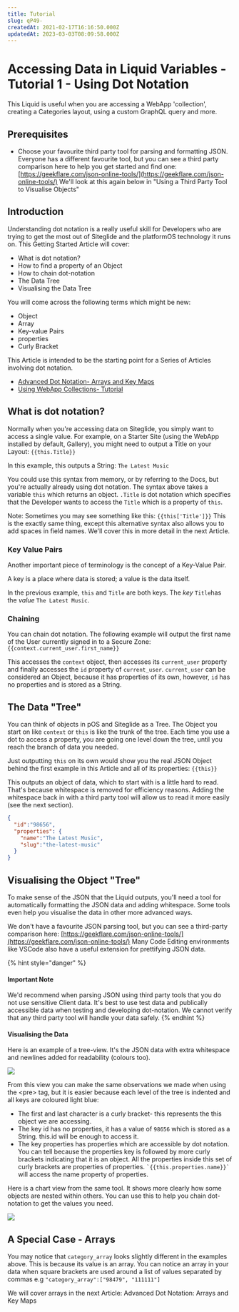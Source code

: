 ```yaml
---
title: Tutorial
slug: qP49-
createdAt: 2021-02-17T16:16:50.000Z
updatedAt: 2023-03-03T08:09:58.000Z
---
```


# Accessing Data in Liquid Variables - Tutorial 1 - Using Dot Notation

This Liquid is useful when you are accessing a WebApp 'collection', creating a Categories layout, using a custom GraphQL query and more.

## Prerequisites

* Choose your favourite third party tool for parsing and formatting JSON. Everyone has a different favourite tool, but you can see a third party comparison here to help you get started and find one: [https://geekflare.com/json-online-tools/](https://geekflare.com/json-online-tools/) We'll look at this again below in "Using a Third Party Tool to Visualise Objects"

## Introduction

Understanding dot notation is a really useful skill for Developers who are trying to get the most out of Siteglide and the platformOS technology it runs on. This Getting Started Article will cover:

* What is dot notation?
* How to find a property of an Object
* How to chain dot-notation
* The Data Tree
* Visualising the Data Tree

You will come across the following terms which might be new:

* Object
* Array
* Key-value Pairs
* properties
* Curly Bracket

This Article is intended to be the starting point for a Series of Articles involving dot notation.

* [Advanced Dot Notation- Arrays and Key Maps](https://developers.siteglide.com/advanced-arrays-and-key-maps-tutorial)
* [Using WebApp Collections- Tutorial](https://developers.siteglide.com/using-webapp-collections-tutorial)

## What is dot notation?

Normally when you're accessing data on Siteglide, you simply want to access a single value. For example, on a Starter Site (using the WebApp installed by default, Gallery), you might need to output a Title on your Layout: `{{this.Title}}`

In this example, this outputs a String: `The Latest Music`

You could use this syntax from memory, or by referring to the Docs, but you're actually already using dot notation. The syntax above takes a variable `this` which returns an object. `.Title` is dot notation which specifies that the Developer wants to access the `Title` which is a property of `this`.

Note: Sometimes you may see something like this: `{{this['Title']}}` This is the exactly same thing, except this alternative syntax also allows you to add spaces in field names. We'll cover this in more detail in the next Article.

### Key Value Pairs

Another important piece of terminology is the concept of a Key-Value Pair.

A key is a place where data is stored; a value is the data itself.

In the previous example, `this` and `Title` are both keys. The _key_ `Title`has the _value_ `The Latest Music`.

### Chaining

You can chain dot notation. The following example will output the first name of the User currently signed in to a Secure Zone: `{{context.current_user.first_name}}`

This accesses the `context` object, then accesses its `current_user` property and finally accesses the `id` property of `current_user`. `current_user` can be considered an Object, because it has properties of its own, however, `id` has no properties and is stored as a String.

## The Data "Tree"

You can think of objects in pOS and Siteglide as a Tree. The Object you start on like `context` or `this` is like the trunk of the tree. Each time you use a dot to access a property, you are going one level down the tree, until you reach the branch of data you needed.

Just outputting `this` on its own would show you the real JSON Object behind the first example in this Article and all of its properties: `{{this}}`

This outputs an object of data, which to start with is a little hard to read. That's because whitespace is removed for efficiency reasons. Adding the whitespace back in with a third party tool will allow us to read it more easily (see the next section).

```json
{
  "id":"98656",
  "properties": {
    "name":"The Latest Music",
    "slug":"the-latest-music"
  }
}
```

## Visualising the Object "Tree"

To make sense of the JSON that the Liquid outputs, you'll need a tool for automatically formatting the JSON data and adding whitespace. Some tools even help you visualise the data in other more advanced ways.

We don't have a favourite JSON parsing tool, but you can see a third-party comparison here: [https://geekflare.com/json-online-tools/](https://geekflare.com/json-online-tools/) Many Code Editing environments like VSCode also have a useful extension for prettifying JSON data.

{% hint style="danger" %}
#### Important Note

We'd recommend when parsing JSON using third party tools that you do not use sensitive Client data. It's best to use test data and publically accessible data when testing and developing dot-notation. We cannot verify that any third party tool will handle your data safely.
{% endhint %}

#### Visualising the Data

Here is an example of a tree-view. It's the JSON data with extra whitespace and newlines added for readability (colours too).

![](https://downloads.intercomcdn.com/i/o/170900129/70897663e71f69098f379221/image.png)

From this view you can make the same observations we made when using the \<pre> tag, but it is easier because each level of the tree is indented and all keys are coloured light blue:

* The first and last character is a curly bracket- this represents the this object we are accessing.
* The key id has no properties, it has a value of `98656` which is stored as a String. this.id will be enough to access it.
* The key properties has properties which are accessible by dot notation. You can tell because the properties key is followed by more curly brackets indicating that it is an object. All the properties inside this set of curly brackets are properties of properties. `` `{{this.properties.name}}` `` will access the name property of properties.

Here is a chart view from the same tool. It shows more clearly how some objects are nested within others. You can use this to help you chain dot-notation to get the values you need.

![](https://downloads.intercomcdn.com/i/o/170899985/1ff54ab397ab0f29e7404df0/image.png)

## A Special Case - Arrays

You may notice that `category_array` looks slightly different in the examples above. This is because its value is an array. You can notice an array in your data when square brackets are used around a list of values separated by commas e.g `"category_array":["98479", "111111"]`

We will cover arrays in the next Article: Advanced Dot Notation: Arrays and Key Maps
